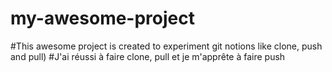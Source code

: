 # my-awesome-project
#This awesome project is created to experiment git notions like clone, push and pull)
#J'ai réussi à faire clone, pull et je m'apprête à faire push
